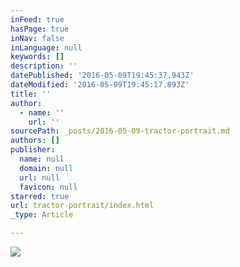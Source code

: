 ```yaml
---
inFeed: true
hasPage: true
inNav: false
inLanguage: null
keywords: []
description: ''
datePublished: '2016-05-09T19:45:37.943Z'
dateModified: '2016-05-09T19:45:17.893Z'
title: ''
author:
  - name: ''
    url: ''
sourcePath: _posts/2016-05-09-tractor-portrait.md
authors: []
publisher:
  name: null
  domain: null
  url: null
  favicon: null
starred: true
url: tractor-portrait/index.html
_type: Article

---
```

![](https://the-grid-user-content.s3-us-west-2.amazonaws.com/92130f95-c8b1-4902-b76c-91088e130f16.jpg)